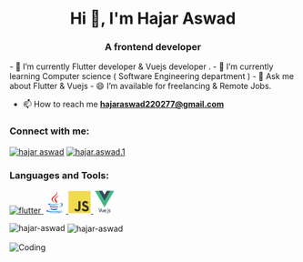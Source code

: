<h1 align="center">Hi 👋, I'm Hajar Aswad</h1>
<h3 align="center">A frontend developer</h3>
- 🔭 I’m currently Flutter developer & Vuejs developer .
- 🌱 I’m currently learning Computer science  ( Software Engineering department )
- 💬 Ask me about Flutter & Vuejs
- 😄  I’m available for freelancing & Remote Jobs.

- 📫 How to reach me **hajaraswad220277@gmail.com**

<h3 align="left">Connect with me:</h3>
<p align="left">
<a href="https://linkedin.com/in/hajar aswad" target="blank"><img align="center" src="https://raw.githubusercontent.com/rahuldkjain/github-profile-readme-generator/master/src/images/icons/Social/linked-in-alt.svg" alt="hajar aswad" height="30" width="40" /></a>
<a href="https://instagram.com/hajar.aswad.1" target="blank"><img align="center" src="https://raw.githubusercontent.com/rahuldkjain/github-profile-readme-generator/master/src/images/icons/Social/instagram.svg" alt="hajar.aswad.1" height="30" width="40" /></a>
</p>

<h3 align="left">Languages and Tools:</h3>
<p align="left"> <a href="https://flutter.dev" target="_blank" rel="noreferrer"> <img src="https://www.vectorlogo.zone/logos/flutterio/flutterio-icon.svg" alt="flutter" width="40" height="40"/> </a> <a href="https://www.java.com" target="_blank" rel="noreferrer"> <img src="https://raw.githubusercontent.com/devicons/devicon/master/icons/java/java-original.svg" alt="java" width="40" height="40"/> </a> <a href="https://developer.mozilla.org/en-US/docs/Web/JavaScript" target="_blank" rel="noreferrer"> <img src="https://raw.githubusercontent.com/devicons/devicon/master/icons/javascript/javascript-original.svg" alt="javascript" width="40" height="40"/> </a> <a href="https://vuejs.org/" target="_blank" rel="noreferrer"> <img src="https://raw.githubusercontent.com/devicons/devicon/master/icons/vuejs/vuejs-original-wordmark.svg" alt="vuejs" width="40" height="40"/> </a> </p>

<p><img align="left" src="https://github-readme-stats.vercel.app/api/top-langs?username=hajar-aswad&show_icons=true&locale=en&layout=compact" alt="hajar-aswad" /></p>

<p>&nbsp;<img align="center" src="https://github-readme-stats.vercel.app/api?username=hajar-aswad&show_icons=true&locale=en" alt="hajar-aswad" /></p>
  <img align="center" alt="Coding" width="400" src="https://camo.githubusercontent.com/37abae1350fe3344aebaaebfba4227dfa1ee6e8cf55efed02329fbe00dbf63c1/68747470733a2f2f6d656469612e74656e6f722e636f6d2f696d616765732f37646234656161336534373237326338653538656530313866633339306237642f74656e6f722e676966">

